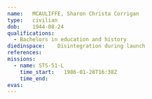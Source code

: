 ```yaml
---
name:	MCAULIFFE, Sharon Christa Corrigan
type:	civilian
dob:	1944-08-24
qualifications:
  - Bachelors in education and history
diedinspace:	Disintegration during launch
references:
missions:
  - name: STS-51-L
    time_start:   1986-01-28T16:38Z
    time_end:     
evas:
---
```

